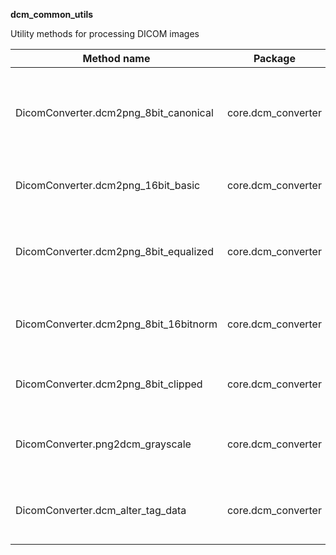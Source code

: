 **dcm_common_utils**

Utility methods for processing DICOM images

| Method name                           | Package            | Description                                           |
|---------------------------------------|--------------------|-------------------------------------------------------|
| DicomConverter.dcm2png_8bit_canonical | core.dcm_converter | Convert DICOM to 8-bit image, apply rescale intercept |
| DicomConverter.dcm2png_16bit_basic    | core.dcm_converter | Convert DICOM to 16-bit image                         |
| DicomConverter.dcm2png_8bit_equalized | core.dcm_converter | Convert DICOM to 8-bit image, apply equalization      |
| DicomConverter.dcm2png_8bit_16bitnorm | core.dcm_converter | Convert DICOM to 16-bit, then scale to 8-bit          |
| DicomConverter.dcm2png_8bit_clipped   | core.dcm_converter | Convert DICOM to 8-bit with clipping                  |
| DicomConverter.png2dcm_grayscale      | core.dcm_converter | Convert PNG to DICOM with some default tags           |
| DicomConverter.dcm_alter_tag_data     | core.dcm_converter | Change tag of the DICOM, output DICOM                 |